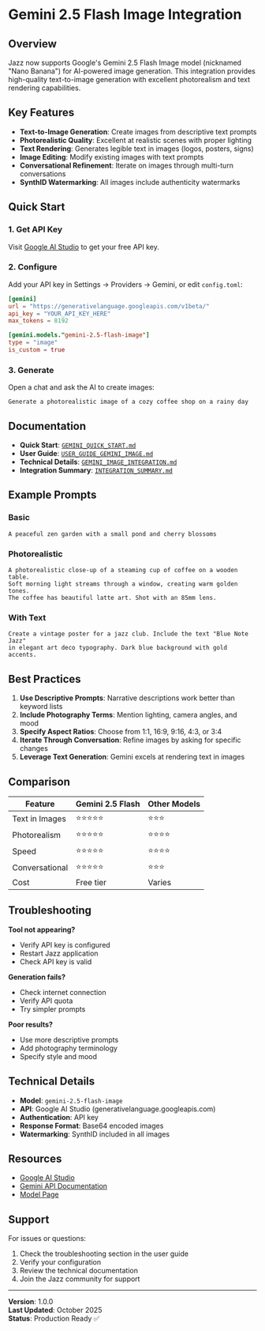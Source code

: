 # Gemini 2.5 Flash Image Integration

## Overview

Jazz now supports Google's Gemini 2.5 Flash Image model (nicknamed "Nano Banana") for AI-powered image generation. This integration provides high-quality text-to-image generation with excellent photorealism and text rendering capabilities.

## Key Features

- **Text-to-Image Generation**: Create images from descriptive text prompts
- **Photorealistic Quality**: Excellent at realistic scenes with proper lighting
- **Text Rendering**: Generates legible text in images (logos, posters, signs)
- **Image Editing**: Modify existing images with text prompts
- **Conversational Refinement**: Iterate on images through multi-turn conversations
- **SynthID Watermarking**: All images include authenticity watermarks

## Quick Start

### 1. Get API Key
Visit [Google AI Studio](https://aistudio.google.com/apikey) to get your free API key.

### 2. Configure
Add your API key in Settings → Providers → Gemini, or edit `config.toml`:

```toml
[gemini]
url = "https://generativelanguage.googleapis.com/v1beta/"
api_key = "YOUR_API_KEY_HERE"
max_tokens = 8192

[gemini.models."gemini-2.5-flash-image"]
type = "image"
is_custom = true
```

### 3. Generate
Open a chat and ask the AI to create images:

```
Generate a photorealistic image of a cozy coffee shop on a rainy day
```

## Documentation

- **Quick Start**: [`GEMINI_QUICK_START.md`](../GEMINI_QUICK_START.md)
- **User Guide**: [`USER_GUIDE_GEMINI_IMAGE.md`](../USER_GUIDE_GEMINI_IMAGE.md)
- **Technical Details**: [`GEMINI_IMAGE_INTEGRATION.md`](../GEMINI_IMAGE_INTEGRATION.md)
- **Integration Summary**: [`INTEGRATION_SUMMARY.md`](../INTEGRATION_SUMMARY.md)

## Example Prompts

### Basic
```
A peaceful zen garden with a small pond and cherry blossoms
```

### Photorealistic
```
A photorealistic close-up of a steaming cup of coffee on a wooden table. 
Soft morning light streams through a window, creating warm golden tones. 
The coffee has beautiful latte art. Shot with an 85mm lens.
```

### With Text
```
Create a vintage poster for a jazz club. Include the text "Blue Note Jazz" 
in elegant art deco typography. Dark blue background with gold accents.
```

## Best Practices

1. **Use Descriptive Prompts**: Narrative descriptions work better than keyword lists
2. **Include Photography Terms**: Mention lighting, camera angles, and mood
3. **Specify Aspect Ratios**: Choose from 1:1, 16:9, 9:16, 4:3, or 3:4
4. **Iterate Through Conversation**: Refine images by asking for specific changes
5. **Leverage Text Generation**: Gemini excels at rendering text in images

## Comparison

| Feature | Gemini 2.5 Flash | Other Models |
|---------|------------------|--------------|
| Text in Images | ⭐⭐⭐⭐⭐ | ⭐⭐⭐ |
| Photorealism | ⭐⭐⭐⭐⭐ | ⭐⭐⭐⭐ |
| Speed | ⭐⭐⭐⭐⭐ | ⭐⭐⭐⭐ |
| Conversational | ⭐⭐⭐⭐⭐ | ⭐⭐⭐ |
| Cost | Free tier | Varies |

## Troubleshooting

**Tool not appearing?**
- Verify API key is configured
- Restart Jazz application
- Check API key is valid

**Generation fails?**
- Check internet connection
- Verify API quota
- Try simpler prompts

**Poor results?**
- Use more descriptive prompts
- Add photography terminology
- Specify style and mood

## Technical Details

- **Model**: `gemini-2.5-flash-image`
- **API**: Google AI Studio (generativelanguage.googleapis.com)
- **Authentication**: API key
- **Response Format**: Base64 encoded images
- **Watermarking**: SynthID included in all images

## Resources

- [Google AI Studio](https://aistudio.google.com/)
- [Gemini API Documentation](https://ai.google.dev/gemini-api/docs/image-generation)
- [Model Page](https://aistudio.google.com/models/gemini-2-5-flash-image)

## Support

For issues or questions:
1. Check the troubleshooting section in the user guide
2. Verify your configuration
3. Review the technical documentation
4. Join the Jazz community for support

---

**Version**: 1.0.0  
**Last Updated**: October 2025  
**Status**: Production Ready ✅
